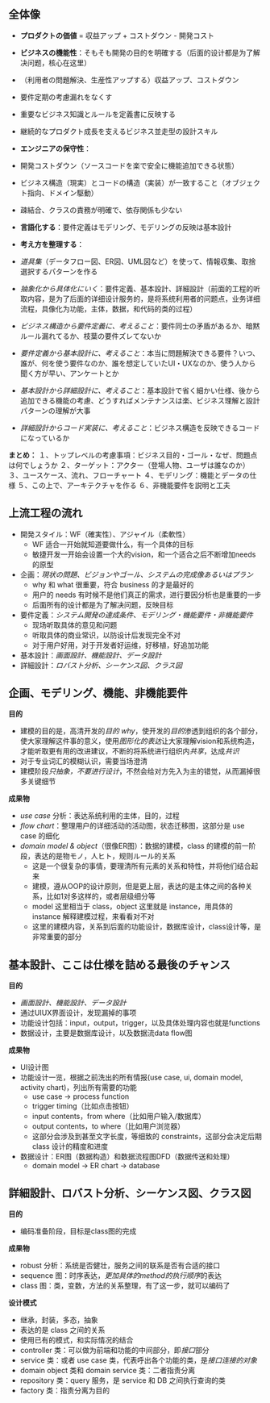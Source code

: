 ## 全体像
- **プロダクトの価値** = 収益アップ + コストダウン - 開発コスト

- **ビジネスの機能性**：そもそも開発の目的を明確する（后面的设计都是为了解决问题，核心在这里）
- （利用者の問題解決、生産性アップする）収益アップ、コストダウン
- 要件定期の考慮漏れをなくす
- 重要なビジネス知識とルールを定義書に反映する
- 継続的なプロダクト成長を支えるビジネス並走型の設計スキル

- **エンジニアの保守性**：
- 開発コストダウン（ソースコードを楽で安全に機能追加できる状態）
- ビジネス構造（現実）とコードの構造（実装）が一致すること（オブジェクト指向、ドメイン駆動）
- 疎結合、クラスの責務が明確で、依存関係も少ない

- **言語化する**：要件定義はモデリング、モデリングの反映は基本設計

- **考え方を整理する**：
- *道具集*（データフロー図、ER図、UML図など）を使って、情報収集、取捨選択するパターンを作る
- *抽象化から具体化にいく*：要件定義、基本設計、詳細設計（前面的工程的听取内容，是为了后面的详细设计服务的，是将系统利用者的问题点，业务详细流程，具像化为功能，主体，数据，和代码的类的过程）
- *ビジネス構造から要件定義に、考えること*：要件同士の矛盾があるか、暗黙ルール漏れてるか、枝葉の要件ズレてないか
- *要件定義から基本設計に、考えること*：本当に問題解決できる要件？いつ、誰が、何を使う要件なのか、誰を想定していたUI・UXなのか、使う人から聞く方が早い、アンケートとか
- *基本設計から詳細設計に、考えること*：基本設計で省く細かい仕様、後から追加できる機能の考慮、どうすればメンテナンスは楽、ビジネス理解と設計パターンの理解が大事
- *詳細設計からコード実装に、考えること*：ビジネス構造を反映できるコードになっているか

**まとめ：**
１、トップレベルの考慮事項：ビジネス目的・ゴール・なぜ、問題点は何でしょうか
２、ターゲット：アクター（登場人物、ユーザは誰なのか）
３、ユースケース、流れ、フローチャート
４、モデリング：機能とデータの仕様
５、この上で、アーキテクチャを作る
６、非機能要件を説明と工夫


## 上流工程の流れ
- 開発スタイル：WF（確実性）、アジャイル（柔軟性）
  - WF 适合一开始就知道要做什么，有一个具体的目标
  - 敏捷开发一开始会设置一个大的vision，和一个适合之后不断增加needs的原型
- 企画：*現状の問題、ビジョンやゴール、システムの完成像あるいはプラン*
  - why 和 what 很重要，符合 business 的才是最好的
  - 用户的 needs 有时候不是他们真正的需求，进行要因分析也是重要的一步
  - 后面所有的设计都是为了解决问题，反映目标
- 要件定義：*システム開発の達成条件、モデリング・機能要件・非機能要件*
  - 现场听取具体的意见和问题
  - 听取具体的商业常识，以防设计后发现完全不对
  - 对于用户好用，对于开发者好运维，好移植，好追加功能
- 基本設計：*画面設計、機能設計、データ設計*
- 詳細設計：*ロバスト分析、シーケンス図、クラス図*

## 企画、モデリング、機能、非機能要件
**目的**
- 建模的目的是，高清开发的*目的 why*，使开发的*目的*渗透到组织的各个部分，使大家理解这件事的意义，使用*图形化的表达*让大家理解vision和系统构造，才能听取更有用的改进建议，不断的将系统进行组织内*共享*，达成*共识*
- 对于专业词汇的模糊认识，需要当场澄清
- 建模阶段*只抽象，不要进行设计*，不然会给对方先入为主的错觉，从而漏掉很多关键细节

**成果物**
- *use case* 分析：表达系统利用的主体，目的，过程
- *flow chart*：整理用户的详细活动的活动图，状态迁移图，这部分是 use case 的细化
- *domain model & object*（很像ER图）：数据的建模，class 的建模的前一阶段，表达的是物モノ，人ヒト，规则ルール的关系
  - 这是一个很复杂的事情，要理清所有元素的关系和特性，并将他们结合起来
  - 建模，遵从OOP的设计原则，但是更上层，表达的是主体之间的各种关系，比如1对多这样的，或者层级细分等
  - model 这里相当于 class，object 这里就是 instance，用具体的 instance 解释建模过程，来看看对不对
  - 这里的建模内容，关系到后面的功能设计，数据库设计，class设计等，是非常重要的部分

## 基本設計、ここは仕様を詰める最後のチャンス
**目的**
- *画面設計、機能設計、データ設計*
- 通过UIUX界面设计，发现漏掉的事项
- 功能设计包括：input，output，trigger，以及具体处理内容也就是functions
- 数据设计，主要是数据库设计，以及数据流data flow图

**成果物**
- UI设计图
- 功能设计一览，根据之前洗出的所有情报(use case, ui, domain model, activity chart)，列出所有需要的功能
  - use case -> process function
  - trigger timing（比如点击按钮）
  - input contents，from where（比如用户输入/数据库）
  - output contents，to where（比如用户浏览器）
  - 这部分会涉及到甚至文字长度，等细致的 constraints，这部分会决定后期 class 设计的精度和进度
- 数据设计：ER图（数据构造）和数据流程图DFD（数据传送和处理）
  - domain model -> ER chart -> database

## 詳細設計、ロバスト分析、シーケンス図、クラス図
**目的**
- 编码准备阶段，目标是class图的完成

**成果物**
- robust 分析：系统是否健壮，服务之间的联系是否有合适的接口
- sequence 图：时序表达，*更加具体的method的执行顺序*的表达
- class 图：类，变数，方法的关系整理，有了这一步，就可以编码了

**设计模式**
- 继承，封装，多态，抽象
- 表达的是 class 之间的关系
- 使用已有的模式，和实际情况的结合
- controller 类：可以做为前端和功能的中间部分，即*接口*部分
- service 类：或者 use case 类，代表呼出各个功能的类，是*接口连接的对象*
- domain object 类和 domain service 类：二者指责分离
- repository 类：query 服务，是 service 和 DB 之间执行查询的类
- factory 类：指责分离为目的
